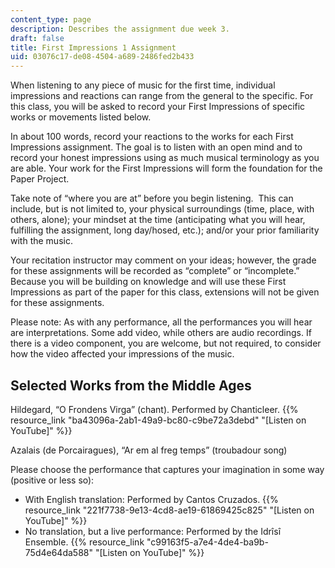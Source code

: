 ```yaml
---
content_type: page
description: Describes the assignment due week 3.
draft: false
title: First Impressions 1 Assignment
uid: 03076c17-de08-4504-a689-2486fed2b433
---
```

When listening to any piece of music for the first time, individual impressions and reactions can range from the general to the specific. For this class, you will be asked to record your First Impressions of specific works or movements listed below.

In about 100 words, record your reactions to the works for each First Impressions assignment. The goal is to listen with an open mind and to record your honest impressions using as much musical terminology as you are able. Your work for the First Impressions will form the foundation for the Paper Project.

Take note of “where you are at” before you begin listening.  This can include, but is not limited to, your physical surroundings (time, place, with others, alone); your mindset at the time (anticipating what you will hear, fulfilling the assignment, long day/hosed, etc.); and/or your prior familiarity with the music.

Your recitation instructor may comment on your ideas; however, the grade for these assignments will be recorded as “complete” or “incomplete.” Because you will be building on knowledge and will use these First Impressions as part of the paper for this class, extensions will not be given for these assignments.

Please note: As with any performance, all the performances you will hear are interpretations. Some add video, while others are audio recordings. If there is a video component, you are welcome, but not required, to consider how the video affected your impressions of the music.

## Selected Works from the Middle Ages

Hildegard, “O Frondens Virga” (chant). Performed by Chanticleer. {{% resource_link "ba43096a-2ab1-49a9-bc80-c9be72a3debd" "\[Listen on YouTube\]" %}}

Azalais (de Porcairagues), “Ar em al freg temps” (troubadour song)

Please choose the performance that captures your imagination in some way (positive or less so):

- With English translation: Performed by Cantos Cruzados. {{% resource_link "221f7738-9e13-4cd8-ae19-61869425c825" "\[Listen on YouTube\]" %}}
- No translation, but a live performance: Performed by the Idrîsî Ensemble. {{% resource_link "c99163f5-a7e4-4de4-ba9b-75d4e64da588" "\[Listen on YouTube\]" %}}